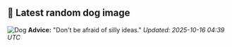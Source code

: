 ## 🐶 Latest random dog image
![Dog](https://images.dog.ceo/breeds/schnauzer-giant/n02097130_5668.jpg)
**Advice:** "Don't be afraid of silly ideas."
*Updated: 2025-10-16 04:39 UTC*
